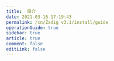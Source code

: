 ```yaml
---
title:  简介
date: 2021-03-16 17:19:43
permalink: /cn/Zadig v3.1/install/guide
operationGuide: true
sidebar: true
article: true
comment: false
editLink: false
---
```


